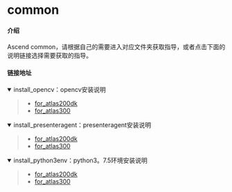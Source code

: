 # common

#### 介绍

Ascend common，请根据自己的需要进入对应文件夹获取指导，或者点击下面的说明链接选择需要获取的指导。

#### 链接地址


<details open><summary>install_opencv：opencv安装说明</summary><blockquote>

- [for_atlas200dk](https://gitee.com/ascend/common/tree/master/install_opencv/for_atlas200dk)  
- [for_atlas300](https://gitee.com/ascend/common/tree/master/install_opencv/for_atlas300)
</blockquote></details>  

<details open><summary>install_presenteragent：presenteragent安装说明</summary><blockquote>

- [for_atlas200dk](https://gitee.com/ascend/common/tree/master/install_presenteragent/for_atlas200dk)  
- [for_atlas300](https://gitee.com/ascend/common/tree/master/install_presenteragent/for_atlas300)
</blockquote></details>    

<details open><summary>install_python3env：python3。7.5环境安装说明</summary><blockquote>

- [for_atlas200dk](https://gitee.com/ascend/common/tree/master/install_python3env/for_atlas200dk)  
- [for_atlas300]()
</blockquote></details>  
